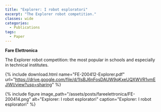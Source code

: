 ```yaml
---
title: "Explorer: I robot esploratori"
excerpt: "The Explorer robot competition."
classes: wide
categories:
  - Publications
tags:
  - Paper
---
```


**Fare Elettronica**

The Explorer robot competition: the most popular in schools and especially in technical institutes.

{% include download.html name="FE-200412-Explorer.pdf" url="https://drive.google.com/file/d/1IsBJ6nFosDAUW9qKxeUQXWVR1vmEJlWI/view?usp=sharing" %}

{% include figure image_path="/assets/posts/fareelettronica/FE-200414.png" alt="Explorer: I robot esploratori" caption="Explorer: I robot esploratori" %}